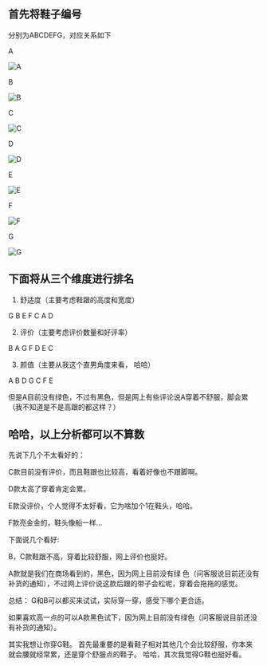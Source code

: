 ## 首先将鞋子编号
分别为ABCDEFG，对应关系如下

A 

![A](https://img.alicdn.com/imgextra/i1/411832242/O1CN01Rbh3cr1SQsZae3jiN_!!0-item_pic.jpg_430x430q90.jpg)

B 

![B](https://gd1.alicdn.com/imgextra/i3/70077035/O1CN01uCFYrb21q4rHPLI9R_!!70077035.jpg)

C 

![C](https://gd3.alicdn.com/imgextra/i2/70077035/O1CN01FrYbaG21q4ucHpsum_!!70077035.jpg_400x400.jpg)

D 

![D](https://gd1.alicdn.com/imgextra/i3/56454311/O1CN01B0uQuR1hiU1hqTRBu_!!56454311.jpg_400x400.jpg)

E 

![E](https://gd4.alicdn.com/imgextra/i1/827684128/O1CN01FxDjD91gMfXxYpOcJ_!!827684128.jpg_400x400.jpg)

F 

![F](https://gd2.alicdn.com/imgextra/i2/3058404578/O1CN01L96z341jglj9eW2Cd_!!3058404578.jpg)

G 

![G](https://gd1.alicdn.com/imgextra/i1/2486676918/O1CN01wxIcwc20yUVVdwuRd_!!2486676918.jpg)

## 下面将从三个维度进行排名

1. 舒适度（主要考虑鞋跟的高度和宽度）

G B E F C A D

2. 评价（主要考虑评价数量和好评率）

B A G F D E C

3. 颜值（主要从我这个直男角度来看， 哈哈）

A B D G C F E

但是A目前没有绿色，不过有黑色，但是网上有些评论说A穿着不舒服，脚会累（我不知道是不是高跟的都这样？）

## 哈哈，以上分析都可以不算数

先说下几个不太看好的：

C款目前没有评价，而且鞋跟也比较高，看着好像也不跟脚啊。

D款太高了穿着肯定会累。

E款没评价，个人觉得不太好看，它为啥加个1在鞋头，哈哈。

F款亮金金的，鞋头像船一样...

下面说几个看好:

B，C款鞋跟不高，穿着比较舒服，网上评价也挺好。

A款就是我们在商场看到的，黑色，因为网上目前没有绿
色（问客服说目前还没有补货的通知），不过网上评价说这款后跟的带子会松呢，穿着会拖拖的感觉。

总结：
G和B可以都买来试试，实际穿一穿，感受下哪个更合适。

如果喜欢高一点的可以A款黑色试下，因为网上目前没有绿色（问客服说目前还没有补货的通知）。

其实我想让你穿G鞋。
首先最重要的是看鞋子相对其他几个会比较舒服，你本来就会腰就经常累，还是穿个舒服点的鞋子。
哈哈，其次我觉得G鞋也挺好看。

